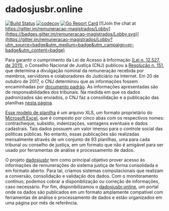 # dadosjusbr.online

[![Build Status](https://travis-ci.org/dadosjusbr/remuneracao-magistrados.svg?branch=master)](https://travis-ci.org/dadosjusbr/remuneracao-magistrados) [![codecov](https://codecov.io/gh/dadosjusbr/remuneracao-magistrados/branch/master/graph/badge.svg)](https://codecov.io/gh/dadosjusbr/remuneracao-magistrados) [![Go Report Card](https://goreportcard.com/badge/github.com/dadosjusbr/remuneracao-magistrados)](https://goreportcard.com/report/github.com/dadosjusbr/remuneracao-magistrados) [![Join the chat at https://gitter.im/remuneracao-magistrados/Lobby](https://badges.gitter.im/remuneracao-magistrados/Lobby.svg)](https://gitter.im/remuneracao-magistrados/Lobby?utm_source=badge&utm_medium=badge&utm_campaign=pr-badge&utm_content=badge)


Para garantir o cumprimento da Lei de Acesso à Informação [(Lei n. 12.527, de 2011)](http://www.planalto.gov.br/ccivil_03/_ato2011-2014/2011/lei/l12527.htm), o Conselho Nacional de Justiça (CNJ) publicou a [Resolução n. 151](http://www.cnj.jus.br/busca-atos-adm?documento=2537), que determina a divulgação nominal da remuneração recebida por membros, servidores e colaboradores do Judiciário na Internet. Em 20 de outubro de 2017, o CNJ determinou que as informações fossem encaminhadas por [documento padrão](http://cnj.jus.br/files/conteudo/arquivo/2017/11/becada0200f03cb5a129ce57513f8ff3.xls). As informações apresentadas são de responsabilidades dos tribunais. Na medida em que os dados padronizados são enviados, o CNJ faz a consolidação e a publicação das planilhas [nesta página](http://www.cnj.jus.br/transparencia/remuneracao-dos-magistrados).

[Esse modelo de planilha](](http://cnj.jus.br/files/conteudo/arquivo/2017/11/becada0200f03cb5a129ce57513f8ff3.xls)) é um arquivo XLS, um formato proprietário do [Microsoft Excel](https://products.office.com/pt-br/excel), que é composto por cinco abas com os respectivos nomes: contracheque, subsídio, indenizações, vantagens eventuais e dados cadastrais. Tais dados possuem um valor imenso para o controle social das políticas públicas. No entanto, essas publicações são realizadas mensalmente através de um conjunto de 93 planilhas, uma para cada tribunal ou conselho de justiça, em um formato que não é amigável para ser usado por ferramentas de análise e processamento de dados.

O projeto [dadosjusbr](https://github.com/dadosjusbr) tem como principal objetivo prover acesso às informações de remunerações do sistema justiça de forma consolidada e em formato aberto. Para tal, criamos sistemas computacionais que realizam a conversão, consolidação e validação dos dados. Com o monitoramento contínuo, podemos cobrar a disponiblização ou correção de informações, caso necessário. Por fim, disponibilizamos o [dadosjusbr.online](https://dadosjusbr.online), um portal onde os dados são publicados em um formato amplamente compatível com ferramentas de análise e processamento de dados e estão organizados em uma página por mês de referência.

